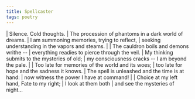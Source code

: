 ```yaml
---
title: Spellcaster
tags: poetry
---
```


| Silence. Cold thoughts.
| The procession of phantoms in a dark world of dreams.
| I am summoning memories, trying to reflect,
| seeking understanding in the vapors and steams.
|
| The cauldron boils and demons writhe --
| everything readies to pierce through the veil.
| My thinking submits to the mysteries of old;
| my consciousness cracks -- I am beyond the pale.
|
| Too late for memories of the world and its woes;
| too late for hope and the sadness it knows.
| The spell is unleashed and the time is at hand:
| now witness the power I have at command!
|
| Choice at my left hand, Fate to my right;
| I look at them both
|   and see the mysteries of night...
